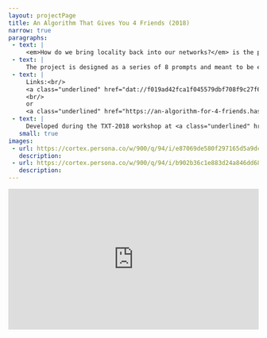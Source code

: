 ```yaml
---
layout: projectPage
title: An Algorithm That Gives You 4 Friends (2018)
narrow: true
paragraphs:
 - text: |
     <em>How do we bring locality back into our networks?</em> is the prompt this project offers a non realistic answer to. While most social networking technologies work towards maximizing screen time, An Algorithm That Gives You 4 Friends does the opposite: it sends you back to the real world, and asks you to sit in silence with a group of peers.
 - text: |
     The project is designed as a series of 8 prompts and meant to be experienced by 5 people with 5 computers, sitting in the same room. It creates a user unfriendly back and forth between digital and physical interactions, with the goal of creating a community where there was not one before.
 - text: |
     Links:<br/>
     <a class="underlined" href="dat://f019ad42fca1f045579dbf708f9c27f685ae75bb05ba55f35d9e0f1ee342a671/" target="__blank">dat://f019ad42fca1f045579dbf708f9c27f685ae75bb05ba55f35d9e0f1ee342a671/</a>
     <br/>
     or
     <a class="underlined" href="https://an-algorithm-for-4-friends.hashbase.io/" target="__blank">https://an-algorithm-for-4-friends.hashbase.io/</a>
 - text: |
     Developed during the TXT-2018 workshop at <a class="underlined" href="https://a-b-z.co/">A-B-Z</a> in Toronto. Created on top of the dat:// protocol and the Beaker browser.
   small: true
images:
 - url: https://cortex.persona.co/w/900/q/94/i/e87069de580f297165d5a9dce2390c28589699843aaa3a039d3d60ec9ee13dba/poster_white_texture.png
   description: 
 - url: https://cortex.persona.co/w/900/q/94/i/b902b36c1e883d24a846dd68aa3d8c8d62f46a1f51e610095bf410b4dd50e601/poster_black_texture_3.png
   description: 
---
```

<div class="mb2" style="padding:56.25% 0 0 0;position:relative;"><iframe src="https://player.vimeo.com/video/309771178?title=0&byline=0&portrait=0" style="position:absolute;top:0;left:0;width:100%;height:100%; background-color: black;" frameborder="0" webkitallowfullscreen mozallowfullscreen allowfullscreen></iframe></div><script src="https://player.vimeo.com/api/player.js"></script>
